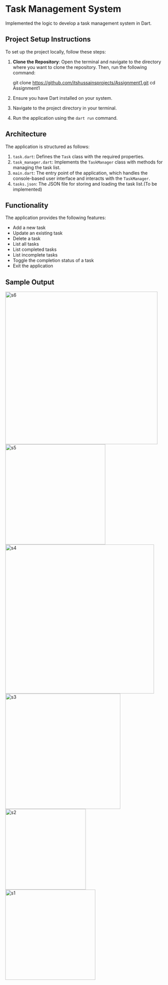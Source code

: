 # Task Management System

Implemented the logic to develop a task management system in Dart.

## Project Setup Instructions

To set up the project locally, follow these steps:

1. **Clone the Repository**:
    Open the terminal and navigate to the directory where you want to clone the repository. Then, run the following command:
   
   git clone https://github.com/itshussainsprojects/Assignment1.git
   cd Assignment1

2. Ensure you have Dart installed on your system.
3. Navigate to the project directory in your terminal.
4. Run the application using the `dart run` command.

## Architecture

The application is structured as follows:

1. `task.dart`: Defines the `Task` class with the required properties.
2. `task_manager.dart`: Implements the `TaskManager` class with methods for managing the task list.
3. `main.dart`: The entry point of the application, which handles the console-based user interface and interacts with the `TaskManager`.
4. `tasks.json`: The JSON file for storing and loading the task list.(To be implemented)

## Functionality

The application provides the following features:

- Add a new task
- Update an existing task
- Delete a task
- List all tasks
- List completed tasks
- List incomplete tasks
- Toggle the completion status of a task
- Exit the application

## Sample Output
<img width="475" alt="s6" src="https://github.com/user-attachments/assets/5e9d5c44-ff0c-4e4c-bbda-df0f1f4f5c4e">
<img width="312" alt="s5" src="https://github.com/user-attachments/assets/aa24efc3-99cc-4226-acdc-ac138cecea10">
<img width="464" alt="s4" src="https://github.com/user-attachments/assets/5fa1548e-e826-4193-b84f-c247cefb4611">
<img width="359" alt="s3" src="https://github.com/user-attachments/assets/ab6152ab-9946-4d3a-ba19-0703544a3a5b">
<img width="251" alt="s2" src="https://github.com/user-attachments/assets/3d28ac50-4bc8-48b3-95f7-e19ebacd9af9">
<img width="281" alt="s1" src="https://github.com/user-attachments/assets/4cbe6007-eed7-43bc-9f3a-c47ebfeb33a1">

